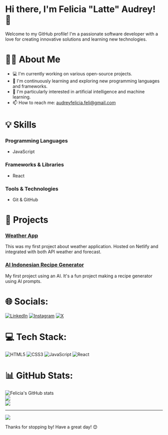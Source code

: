   # Hi there, I'm Felicia "Latte" Audrey! 👋

Welcome to my GitHub profile! I'm a passionate software developer with a love for creating innovative solutions and learning new technologies.

# 👩‍💻 About Me

- 💻 I'm currently working on various open-source projects.
- 🌱 I'm continuously learning and exploring new programming languages and frameworks.
- 🔭 I'm particularly interested in artificial intelligence and machine learning.
- 📫 How to reach me: [audreyfelicia.feli@gmail.com](mailto:audreyfelicia.feli@gmail.com)
<!---
- 🌐 Check out my portfolio: [felicialatte.dev](https://www.felicialatte.dev)
--->

# 💡 Skills

### Programming Languages
<!---
- Python
- Java
- C++
- Ruby
--->
- JavaScript

### Frameworks & Libraries
<!---
- Angular
- Node.js
- Django
- Flask
--->
- React

### Tools & Technologies
- Git & GitHub
<!---
- Docker
- Kubernetes
- AWS
- CI/CD
--->
# 🚀 Projects

### [Weather App](https://github.com/felicialatte/Weather-App-GitHub)
This was my first project about weather application. Hosted on Netlify and integrated with both API weather and forecast.

### [AI Indonesian Recipe Generator](https://github.com/felicialatte/indonesian-recipe-generator)
My first project using an AI. It's a fun project making a recipe generator using AI prompts.

# 🌐 Socials:
[![LinkedIn](https://img.shields.io/badge/LinkedIn-%230077B5.svg?logo=linkedin&logoColor=white)](https://www.linkedin.com/in/felicialatte)
[![Instagram](https://img.shields.io/badge/Instagram-%23E4405F.svg?logo=Instagram&logoColor=white)](https://instagram.com/felicialatte)
[![X](https://img.shields.io/badge/X-%231DA1F2.svg?logo=X&logoColor=white)](https://x.com/felicialatte)

# 💻 Tech Stack:
![HTML5](https://img.shields.io/badge/html5-%23E34F26.svg?style=for-the-badge&logo=html5&logoColor=white)
![CSS3](https://img.shields.io/badge/css3-%231572B6.svg?style=for-the-badge&logo=css3&logoColor=white)
![JavaScript](https://img.shields.io/badge/javascript-%23323330.svg?style=for-the-badge&logo=javascript&logoColor=%23F7DF1E)
![React](https://img.shields.io/badge/react-%2320232a.svg?style=for-the-badge&logo=react&logoColor=%2361DAFB)
<!-- ![SASS](https://img.shields.io/badge/SASS-hotpink.svg?style=for-the-badge&logo=SASS&logoColor=white) -->

# 📊 GitHub Stats:
![Felicia's GitHub stats](https://github-readme-stats.vercel.app/api?username=felicialatte&show_icons=true&theme=radical)
<br/>
![](https://github-readme-streak-stats.herokuapp.com/?user=felicialatte&theme=radical&hide_border=false)
<br/>
![](https://github-readme-stats.vercel.app/api/top-langs/?username=felicialatte&theme=radical&hide_border=false&include_all_commits=false&count_private=false&layout=compact)

---
[![](https://visitcount.itsvg.in/api?id=rammcodes&icon=0&color=0)](https://visitcount.itsvg.in)


Thanks for stopping by! Have a great day! 😊



 


<!-- Proudly created with GPRM ( https://gprm.itsvg.in ) -->

<!---
felicialatte/felicialatte is a ✨ special ✨ repository because its `README.md` (this file) appears on your GitHub profile.
You can click the Preview link to take a look at your changes.
--->
